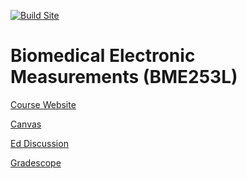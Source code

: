 [![Build Site](https://github.com/mlp6/Biomedical-Electronic-Measurements/actions/workflows/publish.yml/badge.svg)](https://github.com/mlp6/Biomedical-Electronic-Measurements/actions/workflows/publish.yml)

# Biomedical Electronic Measurements (BME253L)

[Course Website](https://mlp6.github.io/Biomedical-Electronic-Measurements/)

[Canvas](https://canvas.duke.edu/courses/61472)

[Ed Discussion](https://edstem.org/us/courses/81250/)

[Gradescope](https://www.gradescope.com/courses/1075795)
